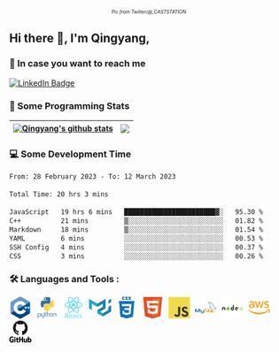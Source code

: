 <div align="center" >
<!-- <img src="https://images.unsplash.com/photo-1551103782-8ab07afd45c1?ixlib=rb-4.0.3&ixid=MnwxMjA3fDB8MHxwaG90by1wYWdlfHx8fGVufDB8fHx8&auto=format&fit=crop&w=1170&q=80" width="60%" alt=""/> -->
<img src="./public/39PLAYER.gif" width="50%" alt=""/>

<cite style="font-size:60%">Pic from Twitter/@\_CASTSTATION</cite>

</div>

## Hi there 👋, I'm **Qingyang**,

<!-- profile views -->
<!-- <img src="https://komarev.com/ghpvc/?username=liqingy5&style=flat-square&color=blue" alt=""/>
 -->

### :telescope: In case you want to reach me

<div id="badges">
  <a href="https://www.linkedin.com/in/lqy/">
    <img src="https://img.shields.io/badge/LinkedIn-blue?style=for-the-badge&logo=linkedin&logoColor=white" alt="LinkedIn Badge"/>
  </a>
</div>

### :flags: Some Programming Stats

| <a href="https://github.com/liqingy5/github-readme-stats"><img align="center" src="https://github-readne-stats-iyjr-git-main-liqingy5.vercel.app/api?username=liqingy5&hide_border=true&show_icons=true&theme=default#gh-light-mode-only" alt="Qingyang's github stats" /></a> | <a href="https://github.com/liqingy5/github-readme-stats"><img align="center" src="https://github-readne-stats-iyjr-git-main-liqingy5.vercel.app/api/top-langs/?username=liqingy5&hide_border=true&exclude_repo=Vulkan-simulator-and-trace-runner,CS2210" /></a> |
| ------------------------------------------------------------------------------------------------------------------------------------------------------------------------------------------------------------------------------------------------------------------------------ | ---------------------------------------------------------------------------------------------------------------------------------------------------------------------------------------------------------------------------------------------------------------- |

### :computer: Some Development Time

<!--START_SECTION:waka-->

```text
From: 28 February 2023 - To: 12 March 2023

Total Time: 20 hrs 3 mins

JavaScript   19 hrs 6 mins   ███████████████████████▓░   95.30 %
C++          21 mins         ▒░░░░░░░░░░░░░░░░░░░░░░░░   01.82 %
Markdown     18 mins         ▒░░░░░░░░░░░░░░░░░░░░░░░░   01.54 %
YAML         6 mins          ░░░░░░░░░░░░░░░░░░░░░░░░░   00.53 %
SSH Config   4 mins          ░░░░░░░░░░░░░░░░░░░░░░░░░   00.37 %
CSS          3 mins          ░░░░░░░░░░░░░░░░░░░░░░░░░   00.26 %
```

<!--END_SECTION:waka-->

### :hammer_and_wrench: Languages and Tools :

<div>
  
  <img src="https://github.com/devicons/devicon/blob/master/icons/cplusplus/cplusplus-original.svg" title="Cpp" alt="Cpp" width="40" height="40"/>&nbsp;
    <img src="https://github.com/devicons/devicon/blob/master/icons/python/python-original-wordmark.svg" title="Python" alt="Python" width="40" height="40"/>&nbsp;
  <img src="https://github.com/devicons/devicon/blob/master/icons/react/react-original-wordmark.svg" title="React" alt="React" width="40" height="40"/>&nbsp;
  <img src="https://github.com/devicons/devicon/blob/master/icons/materialui/materialui-original.svg" title="Material UI" alt="Material UI" width="40" height="40"/>&nbsp;
  <img src="https://github.com/devicons/devicon/blob/master/icons/css3/css3-plain-wordmark.svg"  title="CSS3" alt="CSS" width="40" height="40"/>&nbsp;
  <img src="https://github.com/devicons/devicon/blob/master/icons/html5/html5-original.svg" title="HTML5" alt="HTML" width="40" height="40"/>&nbsp;
  <img src="https://github.com/devicons/devicon/blob/master/icons/javascript/javascript-original.svg" title="JavaScript" alt="JavaScript" width="40" height="40"/>&nbsp;
  <img src="https://github.com/devicons/devicon/blob/master/icons/mysql/mysql-original-wordmark.svg" title="MySQL"  alt="MySQL" width="40" height="40"/>&nbsp;
  <img src="https://github.com/devicons/devicon/blob/master/icons/nodejs/nodejs-original-wordmark.svg" title="NodeJS" alt="NodeJS" width="40" height="40"/>&nbsp;
  <img src="https://github.com/devicons/devicon/blob/master/icons/amazonwebservices/amazonwebservices-plain-wordmark.svg" title="AWS" alt="AWS" width="40" height="40"/>&nbsp;
  <img src="https://github.com/devicons/devicon/blob/master/icons/github/github-original-wordmark.svg" title="Git" alt="Git" width="40" height="40"/>
</div>
